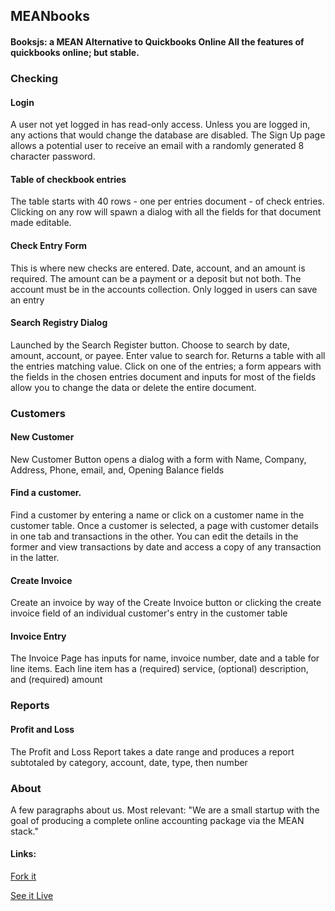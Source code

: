 ## MEANbooks

#### Booksjs: a MEAN Alternative to Quickbooks Online All the features of quickbooks online; but stable.

### Checking

#### Login

A user not yet logged in has read-only access. Unless you are logged in, any actions that would change the database are disabled. The Sign Up page allows a potential user to receive an email with a randomly generated 8 character password.

#### Table of checkbook entries

The table starts with 40 rows - one per entries document - of check entries. Clicking on any row will spawn a dialog with all the fields for that document made editable.

#### Check Entry Form

This is where new checks are entered. Date, account, and an amount is required. The amount can be a payment or a deposit but not both. The account must be in the accounts collection. Only logged in users can save an entry

#### Search Registry Dialog

Launched by the Search Register button. Choose to search by date, amount, account, or payee. Enter value to search for. Returns a table with all the entries matching value. Click on one of the entries; a form appears with the fields in the chosen entries document and inputs for most of the fields allow you to change the data or delete the entire document.

### Customers

#### New Customer

New Customer Button opens a dialog with a form with Name, Company, Address, Phone, email, and, Opening Balance fields

#### Find a customer.

Find a customer by entering a name or click on a customer name in the customer table. Once a customer is selected, a page with customer details in one tab and transactions in the other. You can edit the details in the former and view transactions by date and access a copy of any transaction in the latter.

#### Create Invoice

Create an invoice by way of the Create Invoice button or clicking the create invoice field of an individual customer's entry in the customer table

#### Invoice Entry

The Invoice Page has inputs for name, invoice number, date and a table for line items. Each line item has a (required) service, (optional) description, and (required) amount

### Reports

#### Profit and Loss

The Profit and Loss Report takes a date range and produces a report subtotaled by category, account, date, type, then number

### About

A few paragraphs about us. Most relevant: "We are a small startup with the goal of producing a complete online accounting package via the MEAN stack."

#### Links:

[Fork it](https://github.com/jimsward/books)

[See it Live](http://stump3.us)
